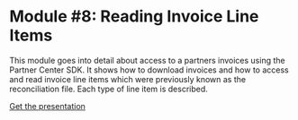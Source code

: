 # Module #8: Reading Invoice Line Items

This module goes into detail about access to a partners invoices using the Partner Center SDK. It shows how to download invoices and how to access and read invoice line items which were previously known as the reconciliation file. Each type of line item is described.

[Get the presentation](mod-08-invoices.pptx)